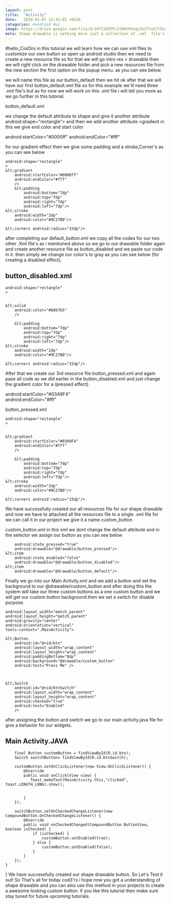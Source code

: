 ```yaml
---
layout: post
title:  "Activity"
date:   2020-02-07 12:41:02 +0530
categories: #android #ui
image: https://drive.google.com/file/d/1OfI2AIPFLItNHC9XxqL5nCTruG7lOcgD/view?usp=sharing
meta: Shape drawable is nothing more just a collection of .xml  file's with that you can create your own awesome Custom_Button as well as you can create more with that. 
---
```


 #hello_Cod3rs 
in this tutorial we will learn how we can use xml files to customize our own button
so open up android studio then we need to create a new resource file so for that we will go intro res > drawable then we will right click on the drawable folder and pick a new resources file from the new section the first option on the popup menu. as you can see below.

we will name this file as our button_default then we hit ok after that we will have our first button_default.xml file so for this example we'ill need three .xml file's but as for now we will work on this .xml file i will tell you  more as we go further in this tutorial.

button_default.xml

 we change the default attribute to shape and give it another attribute android:shape="rectangle"&gt; and then we add another attribute &lt;gradient in this we give end color and start color 

android:startColor="#0000ff"
android:endColor="#fff"

for our gradient effect then we give some padding and a stroke,Corner's as you can see below

    android:shape="rectangle"
    >
    &lt;gradient
        android:startColor="#0000ff"
        android:endColor="#fff"
        />
        &lt;padding
            android:bottom="7dp"
            android:top="7dp"
            android:right="7dp"
            android:left="7dp"/>
    &lt;stroke
        android:width="2dp"
        android:color="#9C27B0"/>

    &lt;corners android:radius="15dp"/>

after completing our default_button.xml we copy all the codes for our two other .Xml file's as i mentioned above so we go to our drawable folder again and create another resource file as button_disabled and we paste our code in it. then simply we change our color's to gray as you can see below (for creating a disabled effect).

## button_disabled.xml

    android:shape="rectangle"
    >


    &lt;solid
        android:color="#b6b7b5"
        />

        &lt;padding
            android:bottom="7dp"
            android:top="7dp"
            android:right="7dp"
            android:left="7dp"/>
    &lt;stroke
        android:width="2dp"
        android:color="#9C27B0"/>

    &lt;corners android:radius="15dp"/>

After that we create our 3rd resource file button_pressed.xml and again pase all code as we did earlier in the button_disabled.xml and just change the gradient color for a (pressed effect).
<!-- /wp:paragraph -->

android:startColor="#03A9F4"<br>android:endColor="#fff"</pre>

button_pressed.xml

    android:shape="rectangle"
    >


    &lt;gradient
        android:startColor="#03A9F4"
        android:endColor="#fff"
        />

        &lt;padding
            android:bottom="7dp"
            android:top="7dp"
            android:right="7dp"
            android:left="7dp"/>
    &lt;stroke
        android:width="2dp"
        android:color="#9C27B0"/>

    &lt;corners android:radius="15dp"/>


We have successfully created our all resources file for our shape drawable and now we have to attached all the resources file to a single .xml file for  we can call it in our project
we give it a name custom_button

custom_button.xml
in this xml we dont change the default attribute and in the selector we assign our button as you can see below</p>

        android:state_pressed="true"
        android:drawable="@drawable/button_pressed"/>
    &lt;item
        android:state_enabled="false"
        android:drawable="@drawable/button_disabled"/>
    &lt;item
        android:drawable="@drawable/button_default"/>
Finally we go into our Main Activity.xml and we add a button and set the background to our @drawable/custom_button and after doing this the system will take our three custom buttons as a one custom button and we will get our custom button background.then we set a switch for disable purpose. 

    android:layout_width="match_parent"
    android:layout_height="match_parent"
    android:gravity="center"
    android:orientation="vertical"
    tools:context=".MainActivity">

    &lt;Button
        android:id="@+id/btn"
        android:layout_width="wrap_content"
        android:layout_height="wrap_content"
        android:paddingBottom="8dp"
        android:background="@drawable/custom_button"
        android:text="Press Me" />
   


    &lt;Switch
        android:id="@+id/btnSwitch"
        android:layout_width="wrap_content"
        android:layout_height="wrap_content"
        android:checked="true"
        android:text="Enabled"
        />

after assigning the button and switch we go to our main activity.java file for give a behavior for our  widgets.

## Main Activity.JAVA

        final Button customButton = findViewById(R.id.btn);
        Switch switchButton= findViewById(R.id.btnSwitch);

        customButton.setOnClickListener(new View.OnClickListener() {
            @Override
            public void onClick(View view) {
               Toast.makeText(MainActivity.this,"clicked", Toast.LENGTH_LONG).show();


            }
        });

        switchButton.setOnCheckedChangeListener(new CompoundButton.OnCheckedChangeListener() {
            @Override
            public void onCheckedChanged(CompoundButton ButtonView, boolean isChecked) {
                if (isChecked) {
                    customButton.setEnabled(true);
                } else {
                    customButton.setEnabled(false);
                }
            }
        });
    }
}
We have successfully created our shape drawable button. So Let's Test it out!
So That's all for today cod3'rs i hope now you got a understanding of shape drawable and you can also use this method in your projects to create a awesome looking custom button.
if you like this tutorial then make sure stay tuned for future upcoming tutorials.